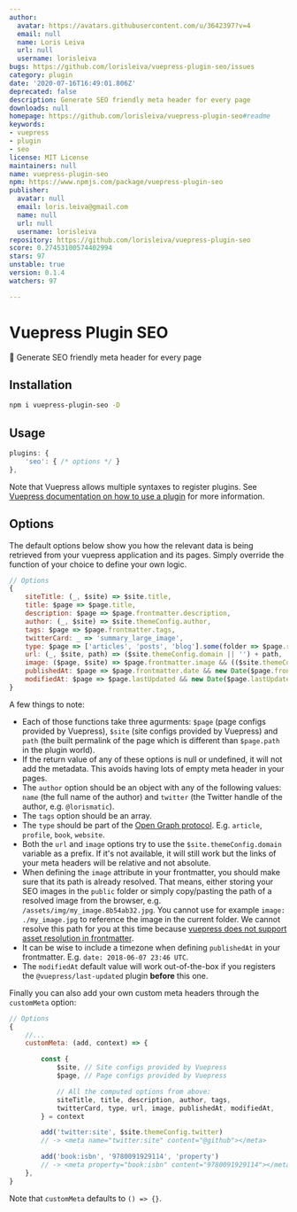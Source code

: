 ```yaml
---
author:
  avatar: https://avatars.githubusercontent.com/u/3642397?v=4
  email: null
  name: Loris Leiva
  url: null
  username: lorisleiva
bugs: https://github.com/lorisleiva/vuepress-plugin-seo/issues
category: plugin
date: '2020-07-16T16:49:01.806Z'
deprecated: false
description: Generate SEO friendly meta header for every page
downloads: null
homepage: https://github.com/lorisleiva/vuepress-plugin-seo#readme
keywords:
- vuepress
- plugin
- seo
license: MIT License
maintainers: null
name: vuepress-plugin-seo
npm: https://www.npmjs.com/package/vuepress-plugin-seo
publisher:
  avatar: null
  email: loris.leiva@gmail.com
  name: null
  url: null
  username: lorisleiva
repository: https://github.com/lorisleiva/vuepress-plugin-seo
score: 0.27453100574402994
stars: 97
unstable: true
version: 0.1.4
watchers: 97

---
```


# Vuepress Plugin SEO
🔌 Generate SEO friendly meta header for every page

## Installation

```bash
npm i vuepress-plugin-seo -D
```

## Usage

```js
plugins: {
    'seo': { /* options */ }
},
```

Note that Vuepress allows multiple syntaxes to register plugins. See [Vuepress documentation on how to use a plugin](https://vuepress.vuejs.org/plugin/using-a-plugin.html) for more information.

## Options

The default options below show you how the relevant data is being retrieved from your vuepress application and its pages. Simply override the function of your choice to define your own logic.

```js
// Options
{
    siteTitle: (_, $site) => $site.title,
    title: $page => $page.title,
    description: $page => $page.frontmatter.description,
    author: (_, $site) => $site.themeConfig.author,
    tags: $page => $page.frontmatter.tags,
    twitterCard: _ => 'summary_large_image',
    type: $page => ['articles', 'posts', 'blog'].some(folder => $page.regularPath.startsWith('/' + folder)) ? 'article' : 'website',
    url: (_, $site, path) => ($site.themeConfig.domain || '') + path,
    image: ($page, $site) => $page.frontmatter.image && (($site.themeConfig.domain && !$page.frontmatter.image.startsWith('http') || '') + $page.frontmatter.image),
    publishedAt: $page => $page.frontmatter.date && new Date($page.frontmatter.date),
    modifiedAt: $page => $page.lastUpdated && new Date($page.lastUpdated),
}
```

A few things to note:

* Each of those functions take three agurments: `$page` (page configs provided by Vuepress), `$site` (site configs provided by Vuepress) and `path` (the built permalink of the page which is different than `$page.path` in the plugin world).
* If the return value of any of these options is null or undefined, it will not add the metadata. This avoids having lots of empty meta header in your pages.
* The `author` option should be an object with any of the following values: `name` (the full name of the author) and `twitter` (the Twitter handle of the author, e.g. `@lorismatic`).
* The `tags` option should be an array.
* The `type` should be part of the [Open Graph protocol](http://ogp.me/#types). E.g. `article`, `profile`, `book`, `website`.
* Both the `url` and `image` options try to use the `$site.themeConfig.domain` variable as a prefix. If it's not available, it will still work but the links of your meta headers will be relative and not absolute.
* When defining the `image` attribute in your frontmatter, you should make sure that its path is already resolved. That means, either storing your SEO images in the `public` folder or simply copy/pasting the path of a resolved image from the browser, e.g. `/assets/img/my_image.8b54ab32.jpg`. You cannot use for example `image: ./my_image.jpg` to reference the image in the current folder. We cannot resolve this path for you at this time because [vuepress does not support asset resolution in frontmatter](https://github.com/vuejs/vuepress/issues/79).
* It can be wise to include a timezone when defining `publishedAt` in your frontmatter. E.g. `date: 2018-06-07 23:46 UTC`.
* The `modifiedAt` default value will work out-of-the-box if you registers the `@vuepress/last-updated` plugin **before** this one.

Finally you can also add your own custom meta headers through the `customMeta` option:

```js
// Options
{
    //...
    customMeta: (add, context) => {

        const {
            $site, // Site configs provided by Vuepress
            $page, // Page configs provided by Vuepress

            // All the computed options from above:
            siteTitle, title, description, author, tags,
            twitterCard, type, url, image, publishedAt, modifiedAt,
        } = context

        add('twitter:site', $site.themeConfig.twitter)
        // -> <meta name="twitter:site" content="@github"></meta>

        add('book:isbn', '9780091929114', 'property')
        // -> <meta property="book:isbn" content="9780091929114"></meta>
    },
}
```

Note that `customMeta` defaults to `() => {}`.
